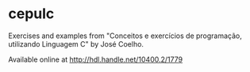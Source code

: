 # cepulc

Exercises and examples from "Conceitos e exercícios de programação, utilizando Linguagem C" by
José Coelho.

Available online at <http://hdl.handle.net/10400.2/1779>

